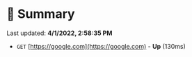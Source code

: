 # 📖 Summary
Last updated: **4/1/2022, 2:58:35 PM**

- `GET` [https://google.com](https://google.com) - **Up** (130ms)
